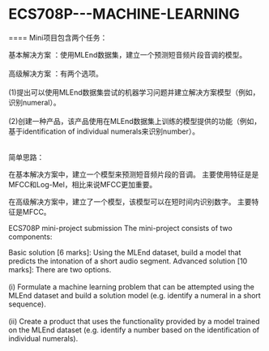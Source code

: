 # ECS708P---MACHINE-LEARNING
====
Mini项目包含两个任务：

基本解决方案 ：使用MLEnd数据集，建立一个预测短音频片段音调的模型。<br><br>
高级解决方案 ：有两个选项。 <br><br>
(1)提出可以使用MLEnd数据集尝试的机器学习问题并建立解决方案模型（例如，识别numeral）。<br><br>
(2)创建一种产品，该产品使用在MLEnd数据集上训练的模型提供的功能（例如，基于identification of individual numerals来识别number）。<br><br>

简单思路：

在基本解决方案中，建立一个模型来预测短音频片段的音调。 主要使用特征是是MFCC和Log-Mel，相比来说MFCC更加重要。

在高级解决方案中，建立了一个模型，该模型可以在短时间内识别数字。 主要特征是MFCC。


ECS708P mini-project submission
The mini-project consists of two components:

Basic solution [6 marks]: Using the MLEnd dataset, build a model that predicts the intonation of a short audio segment.
Advanced solution [10 marks]: There are two options. <br><br>
(i) Formulate a machine learning problem that can be attempted using the MLEnd dataset and build a solution model (e.g. identify a numeral in a short sequence). <br><br>
(ii) Create a product that uses the functionality provided by a model trained on the MLEnd dataset (e.g. identify a number based on the identification of individual numerals).<br>
